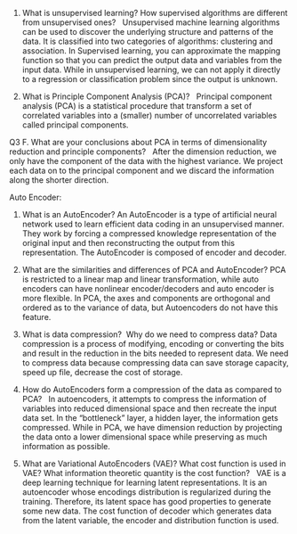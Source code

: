 

1.	What is unsupervised learning? How supervised algorithms are different from unsupervised ones?  
Unsupervised machine learning algorithms can be used to discover the underlying structure and patterns of the data. It is classified into two categories of algorithms: clustering and association. In Supervised learning, you can approximate the mapping function so that you can predict the output data and variables from the input data. While in unsupervised learning, we can not apply it directly to a regression or classification problem since the output is unknown. 

2.	What is Principle Component Analysis (PCA)?  
Principal component analysis (PCA) is a statistical procedure that transform a set of correlated variables into a (smaller) number of uncorrelated variables called principal components. 

Q3 F. What are your conclusions about PCA in terms of dimensionality reduction and principle components?  
After the dimension reduction, we only have the component of the data with the highest variance. We project each data on to the principal component and we discard the information along the shorter direction. 


Auto Encoder:
1.	What is an AutoEncoder?
 An AutoEncoder is a type of artificial neural network used to learn efficient data coding in an unsupervised manner. They work by forcing a compressed knowledge representation of the original input and then reconstructing the output from this representation. The AutoEncoder is composed of encoder and decoder. 
 
2. What are the similarities and differences of PCA and AutoEncoder? 
PCA is restricted to a linear map and linear transformation, while auto encoders can have nonlinear encoder/decoders and auto encoder is more flexible. In PCA, the axes and components are orthogonal and ordered as to the variance of data, but Autoencoders do not have this feature. 

3.	What is data compression?  Why do we need to compress data? 
Data compression is a process of modifying, encoding or converting the bits and result in the reduction in the bits needed to represent data. We need to compress data because compressing data can save storage capacity, speed up file, decrease the cost of storage. 

4.	 How do AutoEncoders form a compression of the data as compared to PCA?  
In autoencoders, it attempts to compress the information of variables into reduced dimensional space and then recreate the input data set. In the “bottleneck” layer, a hidden layer, the information gets compressed. While in PCA, we have dimension reduction by projecting the data onto a lower dimensional space while preserving as much information as possible. 

5. What are Variational AutoEncoders (VAE)? What cost function is used in VAE? What information theoretic quantity is the cost function?  
VAE is a deep learning technique for learning latent representations. It is an autoencoder whose encodings distribution is regularized during the training.  Therefore, its latent space has good properties to generate some new data. The cost function of decoder which generates data from the latent variable, the encoder and distribution function is used. 
